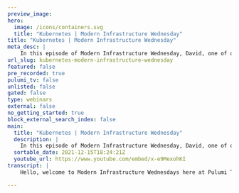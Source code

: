 ```yaml
---
preview_image:
hero:
  image: /icons/containers.svg
  title: "Kubernetes | Modern Infrastructure Wednesday"
title: "Kubernetes | Modern Infrastructure Wednesday"
meta_desc: |
    In this episode of Modern Infrastructure Wednesday, David, one of our developer advocates, walks us through all the tooling available to up your Pu...
url_slug: kubernetes-modern-infrastructure-wednesday
featured: false
pre_recorded: true
pulumi_tv: false
unlisted: false
gated: false
type: webinars
external: false
no_getting_started: true
block_external_search_index: false
main:
  title: "Kubernetes | Modern Infrastructure Wednesday"
  description: |
    In this episode of Modern Infrastructure Wednesday, David, one of our developer advocates, walks us through all the tooling available to up your Pulumi game with Kubernetes.  Learn more at https://pulumip.us/Get-Started  Code for Modern Infrastructure Wednesday episodes is available at https://github.com/pulumi/pulumitv/
  sortable_date: 2021-12-15T18:24:21Z
  youtube_url: https://www.youtube.com/embed/x-e9MexohKI
transcript: |
    Hello, welcome to Modern Infrastructure Wednesdays here at Pulumi TV. I am your host David Flanagan. Although you may know me from across the internet as rock today, I'm going to introduce you to the applying applications to Kanti cluster with Pulumi. Once we covered the basics, I'll share my three favorite tips for working with Pulumi and we've got a little bit to cover today. So without further ado, let's get started. So what we have here is a new but let me project using the type script here. The first thing we need to do is add the Ellis package to our package dot JSON. If you're using VS code, you get autocomplete to work out the latest version Nick. Next we can run M PM install this year. We have all the dependencies we acquire. Awesome. So here we have an empty index dot TS. The first thing we want to do is import star as is from the package. Now that we've done that we have access to the name space and all of the different resources enabled by this component. A common workload to deploy in cabernets would be engine X as a deployment because Pulumi understands the S API and that's the typescript. We can autocomplete our way through the entire creation of this deployment. So we've auto completed our ways through that. As much as copilot can get us. We can see on lane eight that we do have a red squiggle, we can hover over and we'll see that. It's telling us we do not have a selector that is required. So, let's add that. Thank you. Good pilot. No. Well, this isn't complaining at me, haven't worked with for a while. I know that the API server will complain that our template doesn't match our selector. We can fix that by adding some metadata labels. He goes on your legs. So this is how we deploy engine to Cotis web to limit it's actually right now, not many lines of code less than the gamma alternative. But you did see that because we're using our ID E which understands the tapes required to build this object as our ID E was able to guide us along the way. All right, let's deploy this to our cluster. We can run Pulumi up and Pulumi will give us a preview of all the changes that it has to make. We'll see that we have to create one year deployment type and we'll hit. Yes. Now what's important here is that on the right hand side under the info column, we can see some information first, we see that the minimum replicas is unavailable Pulumi is aware of what deployment is. Pulumi knows the replica sets and pods and images have to be pulled and created for this to be successful. In fact, Pulumi will wait for the resource to be ready before considering the Pulumi up successful and there we go. So here is step number one, this behavior is not something that a lot of people familiar with the Cotis ecosystem want COTIS itself is a reconciliation. And as long as Pulumi can give the request to the API server, we're happy for the handover to be completed. So how do we make Pulumi behaving this way we can change this behavior and tell Pulumi to skip their weight logic for this deployment. We do. So by adding an annotation plume provides a few special annotations that are available for us to tweak the behavior. The one we want to use today is skip a weight equals true. Now, we want to be able to force this update to be slow. Like the previous one, the reason the first one was slow was because of the container run time, pulling down the image. So let's also update this to engine X 121. Let's rumple li up and see what happens. Now, our deployment was updated in record time. That's because with the skip await logic, the limit applies the resource to the API server and it's done. All right. Now for tip number two, replicating Cooper's channel as a Json object and typescript or javascript isn't much fun. Fortunately, Pulumi using high level programming languages allows us to define abstractions to make our life easier. Pulumi have defined some of these for you to use today. These are available via the Pulumi Cotis X package. We can run M PM install to pull them in. So let's import our Kubernetes X package, import star as KX from Pulumi KTIS X. Now I'm feeling brave. So I'm going to delete our entire engine X deployment. I'm going to use some of the abstractions provided from the KX project. The first one being to define the pod spec to define our pod, we can use something called a pod builder to spec that out. The pot builder accepts containers as a list and we can add the image name that we require and remember to set the same image from before. Next, we can define our new deployment spec which is a KX dot deployment. We give this a name and open up the spec from here. We can see that the spec for this deployment is actually our pot spec as a deployment spec. This is a helper function to get you underway in as little code as possible. I'm also going to add the metadata that we used previously done. So what happens when we run me up? No, so we see that our resource is going to be updated and not destroyed and recreated. We can click on details to see what changes are going to be made. And you see it's nice and simple. The key X package has injected some defaults. So we a message from our initial deployment spec first, it set the default replicas to one. It also added empty definitions for env ports, volume amounts and the containers and volumes, let's say yes and let it go. So KX provides some wonderful abstractions that allow us to take potentially hundreds of lines of Yaml or even typescript and condense it into under 20 lanes. Check it out. Ok. Tip number three. What if you already have existing Coti channel? In fact, if we take a look at my guestbook all in one, this is a wordpress example from the KTIS example repository here. We have 100 and 49 lines of yellow. What's the best way for you to get this as Pulumi could? Well, Pulumi has a binary that can help you get under way. It is called Cube to Pulumi and you can pass in whatever as a fail or a directory of fails and it will convert them to the languages of your choice here. I'm saying convert them to all languages. So we're going to see a few different things pop out the other side. You can see it's generated Python typescript C# and go. Let's take a quick look. If we open main dot goal, we will see new services deployments, more services, more deployments, converting all of that Yaml into Pulumi goal from here, you can clean that up, remove duplication and bring in your own abstractions as required. We also have C# tape script from Python. One of the downsides to C to Pulumi is that it works against the Kubernetes V. One spec that means it is not aware of the multitude of custom resources that we have available at our disposal. However, we have an answer for that too. We have another tool called CRD to Pulumi that will help you get started with custom resources and your Pulumi projects. And my director here, I have the start manager project, the search manager project and its deploy folder has the CR DS directory that contains all of the custom resources that you can use when working with manager. Pulumi provides AC RD to Pulumi command that allows us to point to the custom resource definitions and generate sdks in the language of our choice. Here. I'm using the no GS to generate typescript bindings for search manager. From here. I can import star as search manager from source search manager. This now allows me to generate new certificates using the bailings created from the custom resources. And now we have the ability through autocomplete and type definitions to work our way through custom resources and or Pulumi code. Hopefully with these tips, you realize that your ability to work with the API using Pulumi is unbounded, whatever you take these tolls from here, it's up to you, build your own, telling your own abstractions and your own happiness. Have a great day.

---
```

